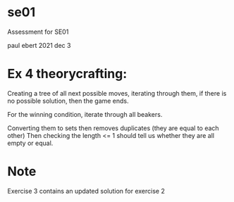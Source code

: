 # se01
Assessment for SE01

paul ebert 2021 dec 3

# Ex 4 theorycrafting:

Creating a tree of all next possible moves, iterating through them, if there is no possible solution, then the game ends.

For the winning condition, iterate through all beakers.

Converting them to sets then removes duplicates (they are equal to each other) Then checking the length <= 1 should tell us whether they are all empty or equal.

# Note

Exercise 3 contains an updated solution for exercise 2
